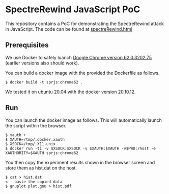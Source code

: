# SpectreRewind JavaScript PoC

This repository contains a PoC for demonstrating the SpectreRewind attack in JavaScript. The code can be found at [spectreRewind.html](./spectreRewind.html)

## Prerequisites

We use Docker to safely luanch [Google Chrome version 62.0.3202.75](https://www.slimjet.com/chrome/download-chrome.php?file=lnx%2Fchrome64_62.0.3202.75.deb) (earlier versions also should work).

You can build a docker image with the provided the Dockerfile as follows.

```
$ docker build -t sprjs:chrome62 .
```
We tested it on ubuntu 20.04 with the docker version 20.10.12.

## Run

You can launch the docker image as follows. This will automatically launch the script within the browser.

```
$ xauth +
$ XAUTH=/tmp/.docker.xauth
$ XSOCK=/tmp/.X11-unix
$ docker run -ti -v $XSOCK:$XSOCK -v $XAUTH:$XAUTH -v$PWD:/host -e XAUTHORITY=$XAUTH sprjs:chrome62
```
You then copy the experiment results shown in the browser screen and store them as hist.dat on the host.

```
$ cat > hist.dat
<-- paste the copied data
$ gnuplot plot.gnu > hist.pdf
```
